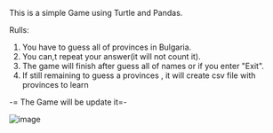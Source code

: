 This is a simple Game using Turtle and Pandas.

Rulls:

1. You have to guess all of provinces in Bulgaria.
2. You can,t repeat your answer(it will not count it).
3. The game will finish after guess all of names or if you enter "Exit".
4. If still remaining to guess a provinces , it will create csv file with provinces to learn

-= The Game will be update it=- 

![image](https://github.com/nvmarzakov/Udemy-Python/assets/114495254/4c44e42b-ef15-41ca-9a3b-6b87c31261fd)
